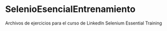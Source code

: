 # SelenioEsencialEntrenamiento
Archivos de ejercicios para el curso de LinkedIn Selenium Essential Training
